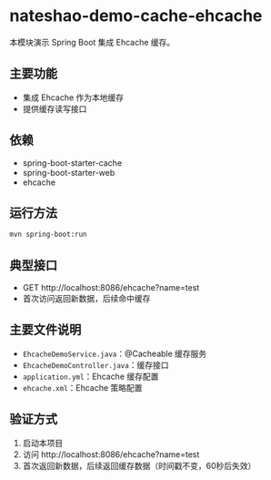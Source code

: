 # nateshao-demo-cache-ehcache

本模块演示 Spring Boot 集成 Ehcache 缓存。

## 主要功能
- 集成 Ehcache 作为本地缓存
- 提供缓存读写接口

## 依赖
- spring-boot-starter-cache
- spring-boot-starter-web
- ehcache

## 运行方法
```bash
mvn spring-boot:run
```

## 典型接口
- GET http://localhost:8086/ehcache?name=test
- 首次访问返回新数据，后续命中缓存

## 主要文件说明
- `EhcacheDemoService.java`：@Cacheable 缓存服务
- `EhcacheDemoController.java`：缓存接口
- `application.yml`：Ehcache 缓存配置
- `ehcache.xml`：Ehcache 策略配置

## 验证方式
1. 启动本项目
2. 访问 http://localhost:8086/ehcache?name=test
3. 首次返回新数据，后续返回缓存数据（时间戳不变，60秒后失效） 